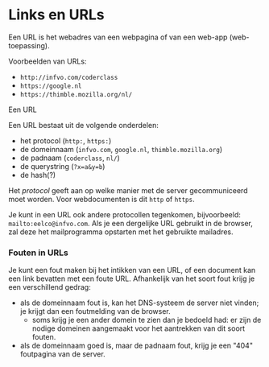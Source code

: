 # Links en URLs

Een URL is het webadres van een webpagina of van een web-app (web-toepassing).

Voorbeelden van URLs:

* `http://infvo.com/coderclass`
* `https://google.nl`
* `https://thimble.mozilla.org/nl/`

Een URL 

Een URL bestaat uit de volgende onderdelen:

* het protocol (`http:`, `https:`)
* de domeinnaam (`infvo.com`, `google.nl`, `thimble.mozilla.org`)
* de padnaam (`coderclass`, `nl/`)
* de querystring (`?x=a&y=b`)
* de hash(?)


Het *protocol* geeft aan op welke manier met de server gecommuniceerd moet worden. Voor webdocumenten is dit `http` of `https`. 

Je kunt in een URL ook andere protocollen tegenkomen, bijvoorbeeld: `mailto:eelco@infvo.com`. Als je een dergelijke URL gebruikt in de browser, zal deze het mailprogramma opstarten met het gebruikte mailadres.

### Fouten in URLs

Je kunt een fout maken bij het intikken van een URL, of een document kan een link bevatten met een foute URL. Afhankelijk van het soort fout krijg je een verschillend gedrag:

* als de domeinnaam fout is, kan het DNS-systeem de server niet vinden; je krijgt dan een foutmelding van de browser.
    * soms krijg je een ander domein te zien dan je bedoeld had: er zijn de nodige domeinen aangemaakt voor het aantrekken van dit soort fouten.
* als de domeinnaam goed is, maar de padnaam fout, krijg je een "404" foutpagina van de server.